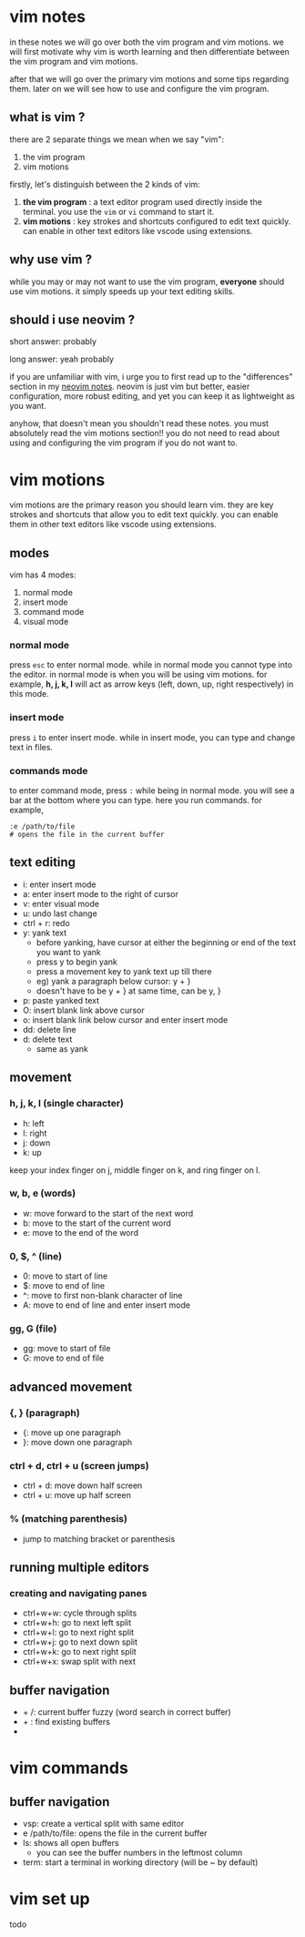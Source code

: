 # vim notes

in these notes we will go over both the vim program and vim motions. we will first motivate why vim is worth learning and then differentiate between the vim program and vim motions.

after that we will go over the primary vim motions and some tips regarding them. later on we will see how to use and configure the vim program. 

## what is vim ?
there are 2 separate things we mean when we say "vim":
1. the vim program
2. vim motions

firstly, let's distinguish between the 2 kinds of vim:
1. **the vim program** : a text editor program used directly inside the terminal. you use the `vim` or `vi` command to start it.
2. **vim motions** : key strokes and shortcuts configured to edit text quickly. can enable in other text editors like vscode using extensions.

## why use vim ?

while you may or may not want to use the vim program, **everyone** should use vim motions. it simply speeds up your text editing skills.

## should i use neovim ?

short answer: probably

long answer: yeah probably

if you are unfamiliar with vim, i urge you to first read up to the "differences" section in my [neovim notes](neovim.md). neovim is just vim but better, easier configuration, more robust editing, and yet you can keep it as lightweight as you want.

anyhow, that doesn't mean you shouldn't read these notes. you must absolutely read the vim motions section!! you do not need to read about using and configuring the vim program if you do not want to.

# vim motions

vim motions are the primary reason you should learn vim. they are key strokes and shortcuts that allow you to edit text quickly. you can enable them in other text editors like vscode using extensions.

## modes
vim has 4 modes:
1. normal mode
2. insert mode
3. command mode
4. visual mode

### normal mode
press `esc` to enter normal mode. while in normal mode you cannot type into the editor. in normal mode is when you will be using vim motions. for example, **h, j, k, l** will act as arrow keys (left, down, up, right respectively) in this mode. 

### insert mode
press `i` to enter insert mode. while in insert mode, you can type and change text in files.

### commands mode
to enter command mode, press `:` while being in normal mode. you will see a bar at the bottom where you can type. here you run commands. for example,
```
:e /path/to/file
# opens the file in the current buffer
```

## text editing
- i: enter insert mode
- a: enter insert mode to the right of cursor
- v: enter visual mode
- u: undo last change
- ctrl + r: redo
- y: yank text
    - before yanking, have cursor at either the beginning or end of the text you want to yank
    - press y to begin yank
    - press a movement key to yank text up till there
    - eg) yank a paragraph below cursor: y + }
    - doesn't have to be y + } at same time, can be y, }
- p: paste yanked text
- O: insert blank link above cursor
- o: insert blank link below cursor and enter insert mode
- dd: delete line
- d: delete text
    - same as yank 

## movement

### h, j, k, l (single character)
- h: left
- l: right
- j: down
- k: up

keep your index finger on j, middle finger on k, and ring finger on l.

### w, b, e (words)
- w: move forward to the start of the next word
- b: move to the start of the current word
- e: move to the end of the word

### 0, $, ^ (line)
- 0: move to start of line
- $: move to end of line
- ^: move to first non-blank character of line
- A: move to end of line and enter insert mode

### gg, G (file)
- gg: move to start of file
- G: move to end of file

## advanced movement
### {, } (paragraph)
- {: move up one paragraph
- }: move down one paragraph

### ctrl + d, ctrl + u (screen jumps)
- ctrl + d: move down half screen
- ctrl + u: move up half screen

### % (matching parenthesis)
- jump to matching bracket or parenthesis

## running multiple editors
### creating and navigating panes
- ctrl+w+w: cycle through splits
- ctrl+w+h: go to next left split
- ctrl+w+l: go to next right split
- ctrl+w+j: go to next down split
- ctrl+w+k: go to next right split
- ctrl+w+x: swap split with next

## buffer navigation
- <leader> + /: current buffer fuzzy (word search in correct buffer)
- <leader> + <leader>: find existing buffers    
- 

# vim commands

## buffer navigation
- vsp: create a vertical split with same editor
- e /path/to/file: opens the file in the current buffer
- ls: shows all open buffers
    - you can see the buffer numbers in the leftmost column
- term: start a terminal in working directory (will be ~ by default) 

# vim set up
todo
